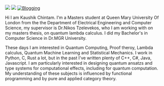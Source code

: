 [![](https://img.shields.io/badge/LinkedIn-KaushikChintam-blue?logo=Linkedin&logoColor=blue&labelColor=black)](https://www.linkedin.com/in/chintam-kaushik20/)
[![](https://img.shields.io/badge/Gmail-kaushikam12%40gmail.com-red?logo=Gmail&logoColor=Red&labelColor=black)](mailto:kaushikam12@gmail.com)
[![Blogging](https://img.shields.io/website?color=blue&label=Blogging&style=flat&up_message=Online&url=https://kaushikam12.wixsite.com/pennind)](https://kaushikam12.wixsite.com/pennind)
 
Hi I am Kaushik Chintam. I'm a Masters student at Queen Mary University Of London from the the Department of Electrical Engineering and Computer Science, my supervisor is Dr.Nikos Tzelevekos, who I am working with on my masters thesis, on quantum lambda calculus. I did my Bachelor's in Computer Science in Dr.MGR University.

These days I am interested in Quantum Computing, Proof theroy, Lambda calculus, Quantum Machine Learning and Statistical Mechanics. I work in Python, C, Rust a lot, but in the past I've written plenty of C++, C#, Java, Javascript. I am particularly interested in designing quantum ansatzs and type systems for computational effects, including for quantum computation. My understanding of these subjects is influenced by functional programming and by pure and applied category theory.

